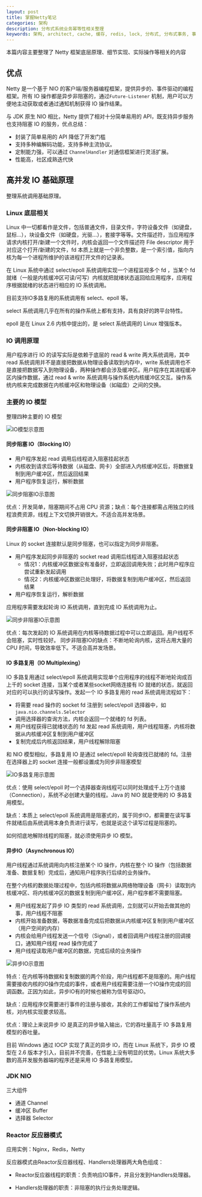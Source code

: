 ```yaml
---
layout: post
title: 掌握Netty笔记
categories: 架构
description: 分布式系统业务幂等性相关整理
keywords: 架构, architect, cache, 缓存, redis, lock, 分布式, 分布式事务, 事务, 数据库, 幂等
---
```

本篇内容主要整理了 Netty 框架底层原理、细节实现、实际操作等相关的内容

## 优点

Netty 是一个基于 NIO 的客户端/服务器编程框架，提供异步的、事件驱动的编程框架。所有 IO 操作都是异步非阻塞的，通过`Future-Listener` 机制，用户可以方便地主动获取或者通过通知机制获得 IO 操作结果。

与 JDK 原生 NIO 相比，Netty 提供了相对十分简单易用的 API，既支持异步服务也支持阻塞 IO 的服务，优点总结：

- 封装了简单易用的 API 降低了开发门槛
- 支持多种编解码功能，支持多种主流协议。
- 定制能力强，可以通过 `ChannelHandler` 对通信框架进行灵活扩展。
- 性能高，社区成熟迭代快

## 高并发 IO 基础原理

整理系统调用基础原理。

### Linux 底层相关

Linux 中一切都看作是文件，包括普通文件，目录文件，字符设备文件（如键盘，鼠标…），块设备文件（如硬盘，光驱…），套接字等等。文件描述符，当应用程序请求内核打开/新建一个文件时，内核会返回一个文件描述符 File descriptor 用于对应这个打开/新建的文件，fd 本质上就是一个非负整数，是一个索引值，指向内核为每一个进程所维护的该进程打开文件的记录表。

在 Linux 系统中通过 select/epoll 系统调用实现一个进程监视多个 fd ，当某个 fd 就绪（一般是内核缓冲区可读/可写）内核就把就绪状态返回给应用程序，应用程序根据就绪的状态进行相应的 IO 系统调用。

目前支持IO多路复用的系统调用有 select、epoll 等。

select 系统调用几乎在所有的操作系统上都有支持，具有良好的跨平台特性。

epoll 是在 Linux 2.6 内核中提出的，是 select 系统调用的 Linux 增强版本。

### IO 调用原理

用户程序进行 IO 的读写实际是依赖于底层的 read & write 两大系统调用，其中 read 系统调用并不是直接把数据从物理设备读取到内存中，write 系统调用也不是直接把数据写入到物理设备，两种操作都会涉及缓冲区。用户程序在其进程缓冲区内操作数据，通过 read & write 系统调用与操作系统内核缓冲区交互。操作系统内核来完成数据在内核缓冲区和物理设备（如磁盘）之间的交换。

### 主要的 IO 模型

整理四种主要的 IO 模型

![IO模型示意图](/images/posts/netty-io-type.gif)

#### 同步阻塞 IO（Blocking IO）

- 用户程序发起 read 调用后线程进入阻塞挂起状态
- 内核收到请求后等待数据（从磁盘、网卡）全部进入内核缓冲区后，将数据复制到用户缓冲区，然后返回结果
- 用户程序恢复运行，解析数据

![同步阻塞IO示意图](/images/posts/netty-io-type-0.gif)

优点：开发简单，阻塞期间不占用 CPU 资源；缺点：每个连接都需占用独立的线程浪费资源，线程上下文切换开销很大。不适合高并发场景。

#### 同步非阻塞 IO（Non-blocking IO）

Linux 的 socket 连接默认是同步阻塞，也可以指定为同步非阻塞。

- 用户程序发起同步非阻塞的 socket read 调用后线程进入阻塞挂起状态
  - 情况1：内核缓冲区数据没有准备好，立即返回调用失败；此时用户程序应尝试重新发起调用
  - 情况2：内核缓冲区数据已处理好，将数据复制到用户缓冲区，然后返回结果
- 用户程序恢复运行，解析数据

应用程序需要发起轮询 IO 系统调用，直到完成 IO 系统调用为止。

![同步非阻塞IO示意图](/images/posts/netty-io-type-1.gif)

优点：每次发起的 IO 系统调用在内核等待数据过程中可以立即返回。用户线程不会阻塞，实时性较好。
同步非阻塞IO的缺点：不断地轮询内核，这将占用大量的 CPU 时间，导致效率低下。不适合高并发场景。

#### IO 多路复用（IO Multiplexing）

IO 多路复用通过 select/epoll 系统调用实现单个应用程序的线程不断地轮询成百上千的 socket 连接，当某个或者某些socket网络连接有 IO 就绪的状态，就返回对应的可以执行的读写操作。发起一个 IO 多路复用的 read 系统调用流程如下：

- 将需要 read 操作的 socket fd 注册到 select/epoll 选择器中，如 `java.nio.channels.Selector`
- 调用选择器的查询方法，内核会返回一个就绪的 fd 列表。
- 用户线程获得已就绪状态的 fd 发起 read 系统调用，用户线程阻塞，内核将数据从内核缓冲区复制到用户缓冲区
- 复制完成后内核返回结果，用户线程解除阻塞

和 NIO 模型相似，多路复用 IO 是通过 select/epoll 轮询查找已就绪的 fd。注册在选择器上的 socket 连接一般都设置成为同步非阻塞模型

![IO多路复用示意图](/images/posts/netty-io-type-2.gif)

优点：使用 select/epoll 时一个选择器查询线程可以同时处理成千上万个连接（Connection），系统不必创建大量的线程。Java 的 NIO 就是使用的 IO 多路复用模型。

缺点：本质上 select/epoll 系统调用是阻塞式的，属于同步IO，都需要在读写事件就绪后由系统调用本身负责进行读写，也就是说这个读写过程是阻塞的。

如何彻底地解除线程的阻塞，就必须使用异步 IO 模型。

#### 异步IO（Asynchronous IO）

用户线程通过系统调用向内核注册某个 IO 操作，内核在整个 IO 操作（包括数据准备、数据复制）完成后，通知用户程序执行后续的业务操作。

在整个内核的数据处理过程中，包括内核将数据从网络物理设备（网卡）读取到内核缓冲区、将内核缓冲区的数据复制到用户缓冲区，用户程序都不需要阻塞。

- 用户线程发起了异步 IO 类型的 read 系统调用，立刻就可以开始去做其他的事，用户线程不阻塞
- 内核开始准备数据，等数据准备完成后把数据从内核缓冲区复制到用户缓冲区（用户空间的内存）
- 内核会给用户线程发送一个信号（Signal），或者回调用户线程注册的回调接口，通知用户线程 read 操作完成了
- 用户线程读取用户缓冲区的数据，完成后续的业务操作

![异步IO示意图](/images/posts/netty-io-type-3.gif)

特点：在内核等待数据和复制数据的两个阶段，用户线程都不是阻塞的。用户线程需要接收内核的IO操作完成的事件，或者用户线程需要注册一个IO操作完成的回调函数。正因为如此，异步IO有的时候也被称为信号驱动IO。

缺点：应用程序仅需要进行事件的注册与接收，其余的工作都留给了操作系统内核，对内核实现要求较高。

优点：理论上来说异步 IO 是真正的异步输入输出，它的吞吐量高于 IO 多路复用模型的吞吐量。

目前 Windows 通过 IOCP 实现了真正的异步 IO，而在 Linux 系统下，异步 IO 模型在 2.6 版本才引入，目前并不完善，在性能上没有明显的优势。Linux 系统大多数的高并发服务器端的程序还是采用 IO 多路复用模型。

### JDK NIO

三大组件

- 通道 Channel
- 缓冲区 Buffer
- 选择器 Selector

### Reactor 反应器模式

应用实例：Nginx，Redis，Netty

反应器模式由Reactor反应器线程、Handlers处理器两大角色组成：

- Reactor反应器线程的职责：负责响应IO事件，并且分发到Handlers处理器。

- Handlers处理器的职责：非阻塞的执行业务处理逻辑。

